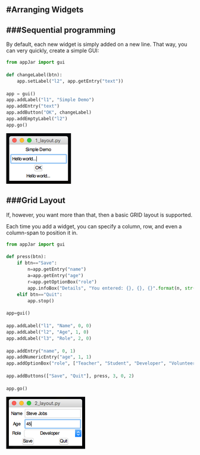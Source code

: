 #Arranging Widgets
---

###Sequential programming
---
By default, each new widget is simply added on a new line. That way, you can very quickly, create a simple GUI:

```python
from appJar import gui  

def changeLabel(btn):  
    app.setLabel("l2", app.getEntry("text"))  

app = gui()  
app.addLabel("l1", "Simple Demo")
app.addEntry("text")
app.addButton("OK", changeLabel)
app.addEmptyLabel("l2")
app.go()
```
![Simple Layout](img/1_layout.png)

###Grid Layout
---
If, however, you want more than that, then a basic GRID layout is supported.

Each time you add a widget, you can specify a column, row, and even a column-span to position it in.

```python
from appJar import gui

def press(btn):
    if btn=="Save":
        n=app.getEntry("name")
        a=app.getEntry("age")
        r=app.getOptionBox("role")
        app.infoBox("Details", "You entered: {}, {}, {}".format(n, str(a), r))
    elif btn=="Quit":
        app.stop()

app=gui()

app.addLabel("l1", "Name", 0, 0)
app.addLabel("l2", "Age", 1, 0)
app.addLabel("l3", "Role", 2, 0)

app.addEntry("name", 0, 1)
app.addNumericEntry("age", 1, 1)
app.addOptionBox("role", ["Teacher", "Student", "Developer", "Volunteer"], 2, 1)

app.addButtons(["Save", "Quit"], press, 3, 0, 2)

app.go()
```
![Grid Layout](img/2_layout.png)
